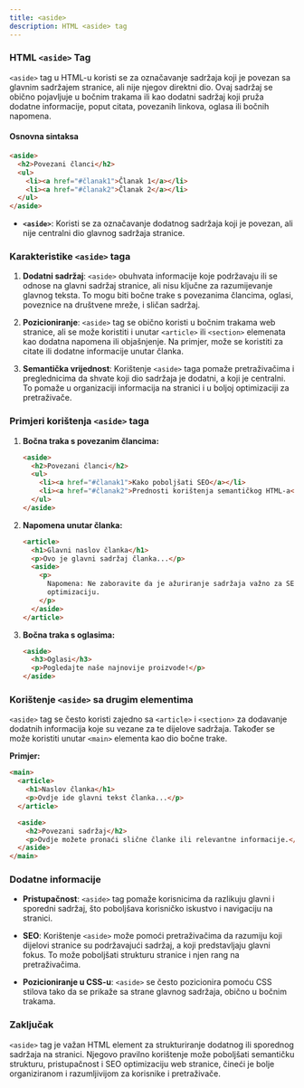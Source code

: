 ```yaml
---
title: <aside>
description: HTML <aside> tag
---
```


### HTML `<aside>` Tag

`<aside>` tag u HTML-u koristi se za označavanje sadržaja koji je povezan sa glavnim sadržajem stranice, ali nije njegov direktni dio. Ovaj sadržaj se obično pojavljuje u bočnim trakama ili kao dodatni sadržaj koji pruža dodatne informacije, poput citata, povezanih linkova, oglasa ili bočnih napomena.

#### Osnovna sintaksa

```html
<aside>
  <h2>Povezani članci</h2>
  <ul>
    <li><a href="#članak1">Članak 1</a></li>
    <li><a href="#članak2">Članak 2</a></li>
  </ul>
</aside>
```

- **`<aside>`**: Koristi se za označavanje dodatnog sadržaja koji je povezan, ali nije centralni dio glavnog sadržaja stranice.

### Karakteristike `<aside>` taga

1. **Dodatni sadržaj**:
   `<aside>` obuhvata informacije koje podržavaju ili se odnose na glavni sadržaj stranice, ali nisu ključne za razumijevanje glavnog teksta. To mogu biti bočne trake s povezanima člancima, oglasi, poveznice na društvene mreže, i sličan sadržaj.

2. **Pozicioniranje**:
   `<aside>` tag se obično koristi u bočnim trakama web stranice, ali se može koristiti i unutar `<article>` ili `<section>` elemenata kao dodatna napomena ili objašnjenje. Na primjer, može se koristiti za citate ili dodatne informacije unutar članka.

3. **Semantička vrijednost**:
   Korištenje `<aside>` taga pomaže pretraživačima i preglednicima da shvate koji dio sadržaja je dodatni, a koji je centralni. To pomaže u organizaciji informacija na stranici i u boljoj optimizaciji za pretraživače.

### Primjeri korištenja `<aside>` taga

1. **Bočna traka s povezanim člancima:**

   ```html
   <aside>
     <h2>Povezani članci</h2>
     <ul>
       <li><a href="#članak1">Kako poboljšati SEO</a></li>
       <li><a href="#članak2">Prednosti korištenja semantičkog HTML-a</a></li>
     </ul>
   </aside>
   ```

2. **Napomena unutar članka:**

   ```html
   <article>
     <h1>Glavni naslov članka</h1>
     <p>Ovo je glavni sadržaj članka...</p>
     <aside>
       <p>
         Napomena: Ne zaboravite da je ažuriranje sadržaja važno za SEO
         optimizaciju.
       </p>
     </aside>
   </article>
   ```

3. **Bočna traka s oglasima:**
   ```html
   <aside>
     <h3>Oglasi</h3>
     <p>Pogledajte naše najnovije proizvode!</p>
   </aside>
   ```

### Korištenje `<aside>` sa drugim elementima

`<aside>` tag se često koristi zajedno sa `<article>` i `<section>` za dodavanje dodatnih informacija koje su vezane za te dijelove sadržaja. Također se može koristiti unutar `<main>` elementa kao dio bočne trake.

**Primjer:**

```html
<main>
  <article>
    <h1>Naslov članka</h1>
    <p>Ovdje ide glavni tekst članka...</p>
  </article>

  <aside>
    <h2>Povezani sadržaj</h2>
    <p>Ovdje možete pronaći slične članke ili relevantne informacije.</p>
  </aside>
</main>
```

### Dodatne informacije

- **Pristupačnost**: `<aside>` tag pomaže korisnicima da razlikuju glavni i sporedni sadržaj, što poboljšava korisničko iskustvo i navigaciju na stranici.
- **SEO**: Korištenje `<aside>` može pomoći pretraživačima da razumiju koji dijelovi stranice su podržavajući sadržaj, a koji predstavljaju glavni fokus. To može poboljšati strukturu stranice i njen rang na pretraživačima.

- **Pozicioniranje u CSS-u**: `<aside>` se često pozicionira pomoću CSS stilova tako da se prikaže sa strane glavnog sadržaja, obično u bočnim trakama.

### Zaključak

`<aside>` tag je važan HTML element za strukturiranje dodatnog ili sporednog sadržaja na stranici. Njegovo pravilno korištenje može poboljšati semantičku strukturu, pristupačnost i SEO optimizaciju web stranice, čineći je bolje organiziranom i razumljivijom za korisnike i pretraživače.
